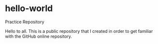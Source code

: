 # hello-world
Practice Repository

Hello to all. 
This is a public repository that I created in order to get familiar with the
GitHub online repository.
